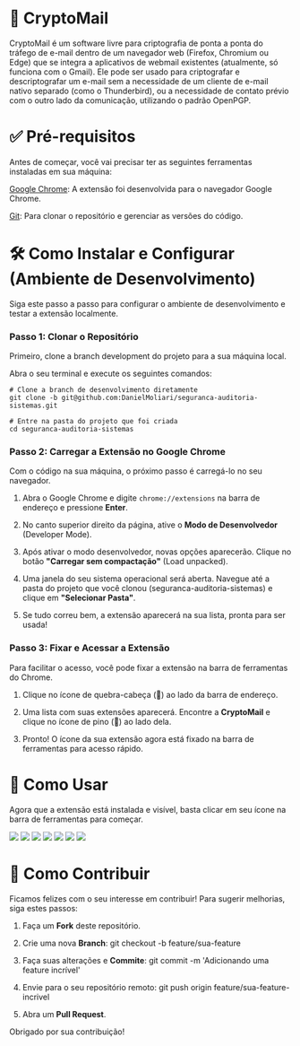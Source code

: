 # 🚀 CryptoMail

CryptoMail é um software livre para criptografia de ponta a ponta do tráfego de e-mail dentro de um navegador web (Firefox, Chromium ou Edge) que se integra a aplicativos de webmail existentes (atualmente, só funciona com o Gmail). Ele pode ser usado para criptografar e descriptografar um e-mail sem a necessidade de um cliente de e-mail nativo separado (como o Thunderbird), ou a necessidade de contato prévio com o outro lado da comunicação, utilizando o padrão OpenPGP.

# ✅ Pré-requisitos

Antes de começar, você vai precisar ter as seguintes ferramentas instaladas em sua máquina:

[Google Chrome](https://www.google.com/intl/pt-BR/chrome/): A extensão foi desenvolvida para o navegador Google Chrome.

[Git](https://git-scm.com/downloads): Para clonar o repositório e gerenciar as versões do código.

# 🛠️ Como Instalar e Configurar (Ambiente de Desenvolvimento)

Siga este passo a passo para configurar o ambiente de desenvolvimento e testar a extensão localmente.

### Passo 1: Clonar o Repositório

Primeiro, clone a branch development do projeto para a sua máquina local.

Abra o seu terminal e execute os seguintes comandos:

```
# Clone a branch de desenvolvimento diretamente
git clone -b git@github.com:DanielMoliari/seguranca-auditoria-sistemas.git

# Entre na pasta do projeto que foi criada
cd seguranca-auditoria-sistemas
```

### Passo 2: Carregar a Extensão no Google Chrome

Com o código na sua máquina, o próximo passo é carregá-lo no seu navegador.

1. Abra o Google Chrome e digite `chrome://extensions` na barra de endereço e pressione **Enter**.

2. No canto superior direito da página, ative o **Modo de Desenvolvedor** (Developer Mode).

3. Após ativar o modo desenvolvedor, novas opções aparecerão. Clique no botão **"Carregar sem compactação"** (Load unpacked).

4. Uma janela do seu sistema operacional será aberta. Navegue até a pasta do projeto que você clonou (seguranca-auditoria-sistemas) e clique em **"Selecionar Pasta"**.

5. Se tudo correu bem, a extensão aparecerá na sua lista, pronta para ser usada!

### Passo 3: Fixar e Acessar a Extensão

Para facilitar o acesso, você pode fixar a extensão na barra de ferramentas do Chrome.

1. Clique no ícone de quebra-cabeça (🧩) ao lado da barra de endereço.

2. Uma lista com suas extensões aparecerá. Encontre a **CryptoMail** e clique no ícone de pino (📌) ao lado dela.

3. Pronto! O ícone da sua extensão agora está fixado na barra de ferramentas para acesso rápido.

# 🚀 Como Usar

Agora que a extensão está instalada e visível, basta clicar em seu ícone na barra de ferramentas para começar.

![](/images/load-unpacked.png)
![](/images/my-extensions.png)
![](/images/popup-extension.png)
![](/images/home.png)
![](/images/generate-key.png)
![](/images/email-to-encrypt.png)
![](/images/email-encrypted.png)

# 🤝 Como Contribuir

Ficamos felizes com o seu interesse em contribuir! Para sugerir melhorias, siga estes passos:

1. Faça um **Fork** deste repositório.

2. Crie uma nova **Branch**: git checkout -b feature/sua-feature

3. Faça suas alterações e **Commite**: git commit -m 'Adicionando uma feature incrível'

4. Envie para o seu repositório remoto: git push origin feature/sua-feature-incrivel

5. Abra um **Pull Request**.

Obrigado por sua contribuição!
